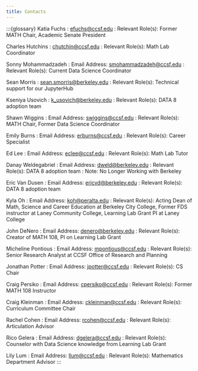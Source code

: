 ```yaml
---
title: Contacts
---
```


:::{glossary}
Katia Fuchs
: efuchs@ccsf.edu
: Relevant Role(s): Former MATH Chair, Academic Senate President

Charles Hutchins
: chutchin@ccsf.edu
: Relevant Role(s): Math Lab Coordinator

Sonny Mohammadzadeh
: Email Address: smohammadzadeh@ccsf.edu
: Relevant Role(s): Current Data Science Coordinator

Sean Morris
: sean.smorris@berkeley.edu
: Relevant Role(s): Technical support for our JupyterHub

Kseniya Usovich
: k_usovich@berkeley.edu
: Relevant Role(s): DATA 8 adoption team

Shawn Wiggins
: Email Address: swiggins@ccsf.edu
: Relevant Role(s): MATH Chair, Former Data Science Coordinator

Emily Burns
: Email Address: erburns@ccsf.edu
: Relevant Role(s): Career Specialist

Ed Lee
: Email Address: eclee@ccsf.edu
: Relevant Role(s): Math Lab Tutor

Danay Weldegabriel
: Email Address: dweld@berkeley.edu
: Relevant Role(s): DATA 8 adoption team
: Note: No Longer Working with Berkeley

Eric Van Dusen
: Email Address: ericvd@berkeley.edu
: Relevant Role(s): DATA 8 adoption team

Kyla Oh
: Email Address: koh@peralta.edu
: Relevant Role(s): Acting Dean of Math, Science and Career Education at Berkeley City College, Former FDS instructor at Laney Community College, Learning Lab Grant PI at Laney College

John DeNero
: Email Address: denero@berkeley.edu
: Relevant Role(s): Creator of MATH 108, PI on Learning Lab Grant

Micheline Pontious
: Email Address: mpontious@ccsf.edu
: Relevant Role(s): Senior Research Analyst at CCSF Office of Research and Planning

Jonathan Potter
: Email Address: jpotter@ccsf.edu
: Relevant Role(s): CS Chair

Craig Persiko
: Email Address: cpersiko@ccsf.edu
: Relevant Role(s): Former MATH 108 Instructor

Craig Kleinman
: Email Address: ckleinman@ccsf.edu
: Relevant Role(s): Curriculum Committee Chair

Rachel Cohen
: Email Address: rcohen@ccsf.edu
: Relevant Role(s): Articulation Advisor

Rico Gelera
: Email Address: dgelera@ccsf.edu
: Relevant Role(s): Counselor with Data Science knowledge from Learning Lab Grant

Lily Lum
: Email Address: llum@ccsf.edu
: Relevant Role(s): Mathematics Department Advisor
:::